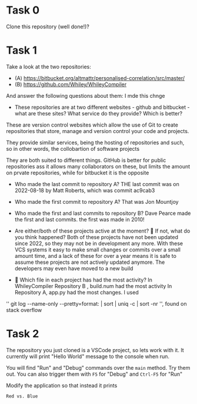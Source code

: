 # Task 0

Clone this repository (well done!)?

# Task 1

Take a look at the two repositories:

  * (A) https://bitbucket.org/altmattr/personalised-correlation/src/master/
  * (B) https://github.com/Whiley/WhileyCompiler

And answer the following questions about them:
I mde this chnge

  * These repositories are at two different websites - github and bitbucket - what are these sites?  What service do they provide? Which is better?

  These are version control websites which allow the use of Git to create repositories that store, manage and version control your code and projects.

  They provide similar services, being the hosting of repositories and such, so in other words, the collobartion of software projects

  They are both suited to different things. GitHub is better for public repositories ass it allows many collaborators on these, but limits the amount on prvate repositories, while for bitbucket it is the opposite

  * Who made the last commit to repository A?
  THE last commit was on 2022-08-18 by Matt Roberts, which was commit ac9cab3

  * Who made the first commit to repository A?
  That was Jon Mountjoy

  * Who made the first and last commits to repository B?
Dave Pearce made the first and last commits. the first was made in 2010!

  * Are either/both of these projects active at the moment? 🤔 If not, what do you think happened?
  Both of these projects have not been updated since 2022, so they may not be in development any more. With these VCS systems it easy to make small changes or commits over a small amount time, and a lack of these for over a year means it is  safe to assume these projects are not actively updated anymore. The developers may even have moved to a new build

  * 🤔 Which file in each project has had the most activity?
  In WhileyCompiler Repository B , build.num had the most activity
  In Repository A, app.py had the most changes. I used 
  
  '' git log --name-only  --pretty=format: | sort | uniq -c | sort -nr '', found on stack overflow


# Task 2

The repository you just cloned is a VSCode project, so lets work with it.  It currently will print "Hello World" message to the console when run.

You will find "Run" and "Debug" commands over the `main` method.  Try them out.  You can also trigger them with `F5` for "Debug" and `Ctrl-F5` for "Run"

Modify the application so that instead it prints

~~~~~
Red vs. Blue
~~~~~

